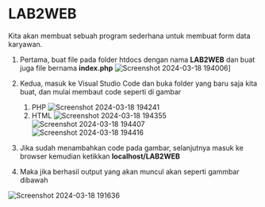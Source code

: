 # LAB2WEB

Kita akan membuat sebuah program sederhana untuk membuat form data karyawan.
 
1. Pertama, buat file pada folder htdocs dengan nama **LAB2WEB** dan buat juga file bernama **index.php**
![Screenshot 2024-03-18 194006](https://github.com/Mushi1221/LAB2WEB/assets/115475520/2b878a65-fb2d-4f1e-98c1-a603de30b2b9)]
2. Kedua, masuk ke Visual Studio Code dan buka folder yang baru saja kita buat, dan mulai membaut code seperti di gambar
   1. PHP
   ![Screenshot 2024-03-18 194241](https://github.com/Mushi1221/LAB2WEB/assets/115475520/68a9a23a-abc3-4c10-bcc4-beb2a9cd825b)
   2. HTML
   ![Screenshot 2024-03-18 194355](https://github.com/Mushi1221/LAB2WEB/assets/115475520/036eaca5-fcd7-44c7-beed-a5abd7b306eb)
   ![Screenshot 2024-03-18 194407](https://github.com/Mushi1221/LAB2WEB/assets/115475520/1bee2ef1-2652-4926-af8e-049f3840667a)
   ![Screenshot 2024-03-18 194416](https://github.com/Mushi1221/LAB2WEB/assets/115475520/75e9a2b8-3480-4989-b295-024810db36ed)

3. Jika sudah menambahkan code pada gambar, selanjutnya masuk ke browser kemudian ketikkan **localhost/LAB2WEB**
4. Maka jika berhasil output yang akan muncul akan seperti gammbar dibawah

![Screenshot 2024-03-18 191636](https://github.com/Mushi1221/LAB2WEB/assets/115475520/17991ec7-a522-4020-a46b-73f6834600fa)
